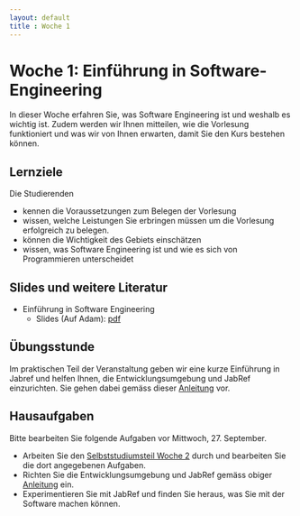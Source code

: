 ```yaml
---
layout: default
title : Woche 1
---
```


# Woche 1: Einführung in Software-Engineering

In dieser Woche erfahren Sie, was Software Engineering ist und weshalb es wichtig ist. 
Zudem werden wir Ihnen mitteilen, wie die Vorlesung funktioniert und was wir von Ihnen erwarten, damit Sie den Kurs bestehen können. 

## Lernziele 

Die Studierenden

* kennen die Voraussetzungen zum Belegen der Vorlesung
* wissen, welche Leistungen Sie erbringen müssen um die Vorlesung erfolgreich zu belegen. 
* können die Wichtigkeit des Gebiets einschätzen
* wissen, was Software Engineering ist und wie es sich von Programmieren unterscheidet


## Slides und weitere Literatur

* Einführung in Software Engineering
    * Slides (Auf Adam): [pdf](https://adam.unibas.ch/goto_adam_file_1450685_download.html)


## Übungsstunde

 Im praktischen Teil der Veranstaltung geben wir eine kurze Einführung in 
 Jabref und helfen Ihnen, die Entwicklungsumgebung und JabRef einzurichten. Sie gehen dabei gemäss dieser [Anleitung](../exercises/jabref-setup) vor. 


## Hausaufgaben

Bitte bearbeiten Sie folgende Aufgaben vor Mittwoch, 27. September. 

* Arbeiten Sie den [Selbststudiumsteil Woche 2](../week2/index) durch und bearbeiten Sie die dort angegebenen Aufgaben. 
* Richten Sie die Entwicklungsumgebung und JabRef gemäss obiger [Anleitung](../exercises/jabref-setup) ein.
* Experimentieren Sie mit JabRef und finden Sie heraus, was Sie mit der Software machen können. 


